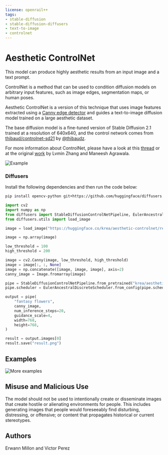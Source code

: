 ```yaml
---
license: openrail++
tags:
- stable-diffusion
- stable-diffusion-diffusers
- text-to-image
- controlnet
---
```


# Aesthetic ControlNet
This model can produce highly aesthetic results from an input image and a text prompt.

ControlNet is a method that can be used to condition diffusion models on arbitrary input features, such as image edges, segmentation maps, or human poses. 

Aesthetic ControlNet is a version of this technique that uses image features extracted using a [Canny edge detector](https://docs.opencv.org/4.x/da/d22/tutorial_py_canny.html) and guides a text-to-image diffusion model trained on a large aesthetic dataset.

The base diffusion model is a fine-tuned version of Stable Diffusion 2.1 trained at a resolution of 640x640, and the control network comes from [thibaud/controlnet-sd21](https://huggingface.co/thibaud/controlnet-sd21) by [@thibaudz](https://twitter.com/thibaudz).

For more information about ControlNet, please have a look at this [thread](https://twitter.com/krea_ai/status/1626672218477559809) or at the original [work](https://arxiv.org/pdf/2302.05543.pdf) by Lvmin Zhang and Maneesh Agrawala.

![Example](./examples.jpg)


### Diffusers
Install the following dependencies and then run the code below:

```bash
pip install opencv-python git+https://github.com/huggingface/diffusers.git
```


```py
import cv2
import numpy as np
from diffusers import StableDiffusionControlNetPipeline, EulerAncestralDiscreteScheduler
from diffusers.utils import load_image

image = load_image("https://huggingface.co/krea/aesthetic-controlnet/resolve/main/krea.jpg")

image = np.array(image)

low_threshold = 100
high_threshold = 200

image = cv2.Canny(image, low_threshold, high_threshold)
image = image[:, :, None]
image = np.concatenate([image, image, image], axis=2)
canny_image = Image.fromarray(image)

pipe = StableDiffusionControlNetPipeline.from_pretrained("krea/aesthetic-controlnet").to("cuda")
pipe.scheduler = EulerAncestralDiscreteScheduler.from_config(pipe.scheduler.config)

output = pipe(
    "fantasy flowers",
    canny_image,
    num_inference_steps=20,
    guidance_scale=4,
    width=768,
    height=768,
)

result = output.images[0]
result.save("result.png")
```

## Examples
![More examples](./more_examples.jpg)


## Misuse and Malicious Use
The model should not be used to intentionally create or disseminate images that create hostile or alienating environments for people. This includes generating images that people would foreseeably find disturbing, distressing, or offensive; or content that propagates historical or current stereotypes.

## Authors
Erwann Millon and Victor Perez